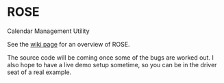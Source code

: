 # ROSE
Calendar Management Utility

See the [wiki page](https://github.com/riversdev0/ROSE/wiki) for an overview of ROSE.

The source code will be coming once some of the bugs are worked out. I also hope to have a live demo setup sometime, so you can be in the driver seat of a real example.
